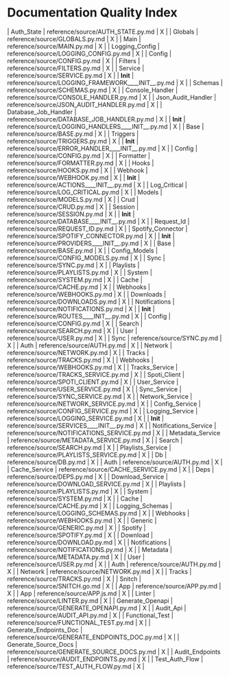 # Documentation Quality Index

| Auth_State | reference/source/AUTH_STATE.py.md | X |
| Globals | reference/source/GLOBALS.py.md | X |
| Main | reference/source/MAIN.py.md | X |
| Logging_Config | reference/source/LOGGING_CONFIG.py.md | X |
| Config | reference/source/CONFIG.py.md | X |
| Filters | reference/source/FILTERS.py.md | X |
| Service | reference/source/SERVICE.py.md | X |
| __Init__ | reference/source/LOGGING_FRAMEWORK____INIT__.py.md | X |
| Schemas | reference/source/SCHEMAS.py.md | X |
| Console_Handler | reference/source/CONSOLE_HANDLER.py.md | X |
| Json_Audit_Handler | reference/source/JSON_AUDIT_HANDLER.py.md | X |
| Database_Job_Handler | reference/source/DATABASE_JOB_HANDLER.py.md | X |
| __Init__ | reference/source/LOGGING_HANDLERS____INIT__.py.md | X |
| Base | reference/source/BASE.py.md | X |
| Triggers | reference/source/TRIGGERS.py.md | X |
| __Init__ | reference/source/ERROR_HANDLER____INIT__.py.md | X |
| Config | reference/source/CONFIG.py.md | X |
| Formatter | reference/source/FORMATTER.py.md | X |
| Hooks | reference/source/HOOKS.py.md | X |
| Webhook | reference/source/WEBHOOK.py.md | X |
| __Init__ | reference/source/ACTIONS____INIT__.py.md | X |
| Log_Critical | reference/source/LOG_CRITICAL.py.md | X |
| Models | reference/source/MODELS.py.md | X |
| Crud | reference/source/CRUD.py.md | X |
| Session | reference/source/SESSION.py.md | X |
| __Init__ | reference/source/DATABASE____INIT__.py.md | X |
| Request_Id | reference/source/REQUEST_ID.py.md | X |
| Spotify_Connector | reference/source/SPOTIFY_CONNECTOR.py.md | X |
| __Init__ | reference/source/PROVIDERS____INIT__.py.md | X |
| Base | reference/source/BASE.py.md | X |
| Config_Models | reference/source/CONFIG_MODELS.py.md | X |
| Sync | reference/source/SYNC.py.md | X |
| Playlists | reference/source/PLAYLISTS.py.md | X |
| System | reference/source/SYSTEM.py.md | X |
| Cache | reference/source/CACHE.py.md | X |
| Webhooks | reference/source/WEBHOOKS.py.md | X |
| Downloads | reference/source/DOWNLOADS.py.md | X |
| Notifications | reference/source/NOTIFICATIONS.py.md | X |
| __Init__ | reference/source/ROUTES____INIT__.py.md | X |
| Config | reference/source/CONFIG.py.md | X |
| Search | reference/source/SEARCH.py.md | X |
| User | reference/source/USER.py.md | X |
| Sync | reference/source/SYNC.py.md | X |
| Auth | reference/source/AUTH.py.md | X |
| Network | reference/source/NETWORK.py.md | X |
| Tracks | reference/source/TRACKS.py.md | X |
| Webhooks | reference/source/WEBHOOKS.py.md | X |
| Tracks_Service | reference/source/TRACKS_SERVICE.py.md | X |
| Spoti_Client | reference/source/SPOTI_CLIENT.py.md | X |
| User_Service | reference/source/USER_SERVICE.py.md | X |
| Sync_Service | reference/source/SYNC_SERVICE.py.md | X |
| Network_Service | reference/source/NETWORK_SERVICE.py.md | X |
| Config_Service | reference/source/CONFIG_SERVICE.py.md | X |
| Logging_Service | reference/source/LOGGING_SERVICE.py.md | X |
| __Init__ | reference/source/SERVICES____INIT__.py.md | X |
| Notifications_Service | reference/source/NOTIFICATIONS_SERVICE.py.md | X |
| Metadata_Service | reference/source/METADATA_SERVICE.py.md | X |
| Search | reference/source/SEARCH.py.md | X |
| Playlists_Service | reference/source/PLAYLISTS_SERVICE.py.md | X |
| Db | reference/source/DB.py.md | X |
| Auth | reference/source/AUTH.py.md | X |
| Cache_Service | reference/source/CACHE_SERVICE.py.md | X |
| Deps | reference/source/DEPS.py.md | X |
| Download_Service | reference/source/DOWNLOAD_SERVICE.py.md | X |
| Playlists | reference/source/PLAYLISTS.py.md | X |
| System | reference/source/SYSTEM.py.md | X |
| Cache | reference/source/CACHE.py.md | X |
| Logging_Schemas | reference/source/LOGGING_SCHEMAS.py.md | X |
| Webhooks | reference/source/WEBHOOKS.py.md | X |
| Generic | reference/source/GENERIC.py.md | X |
| Spotify | reference/source/SPOTIFY.py.md | X |
| Download | reference/source/DOWNLOAD.py.md | X |
| Notifications | reference/source/NOTIFICATIONS.py.md | X |
| Metadata | reference/source/METADATA.py.md | X |
| User | reference/source/USER.py.md | X |
| Auth | reference/source/AUTH.py.md | X |
| Network | reference/source/NETWORK.py.md | X |
| Tracks | reference/source/TRACKS.py.md | X |
| Snitch | reference/source/SNITCH.go.md | X |
| App | reference/source/APP.py.md | X |
| App | reference/source/APP.js.md | X |
| Linter | reference/source/LINTER.py.md | X |
| Generate_Openapi | reference/source/GENERATE_OPENAPI.py.md | X |
| Audit_Api | reference/source/AUDIT_API.py.md | X |
| Functional_Test | reference/source/FUNCTIONAL_TEST.py.md | X |
| Generate_Endpoints_Doc | reference/source/GENERATE_ENDPOINTS_DOC.py.md | X |
| Generate_Source_Docs | reference/source/GENERATE_SOURCE_DOCS.py.md | X |
| Audit_Endpoints | reference/source/AUDIT_ENDPOINTS.py.md | X |
| Test_Auth_Flow | reference/source/TEST_AUTH_FLOW.py.md | X |
